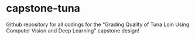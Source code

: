 # capstone-tuna
Github repository for all codings for the "Grading Quality of Tuna Loin Using Computer Vision and Deep Learning" capstone design!

